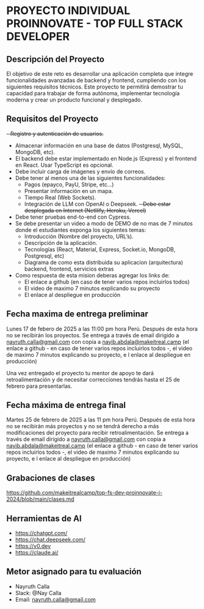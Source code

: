 # PROYECTO INDIVIDUAL PROINNOVATE - TOP FULL STACK DEVELOPER

## Descripción del Proyecto

El objetivo de este reto es desarrollar una aplicación completa que integre funcionalidades avanzadas de backend y frontend, cumpliendo con los siguientes requisitos técnicos.
Este proyecto te permitirá demostrar tu capacidad para trabajar de forma autónoma, implementar tecnología moderna y crear un producto funcional y desplegado.

## Requisitos del Proyecto

~~- Registro y autenticación de usuarios.~~
- Almacenar información en una base de datos (Postgresql, MySQL, MongoDB, etc).
- El backend debe estar implementado en Node.js (Express) y el frontend en React. Usar TypeScript es opcional.
- Debe incluir carga de imágenes y envío de correos.
- Debe tener al menos una de las siguientes funcionalidades:
  - Pagos (epayco, PayU, Stripe, etc...)
  - Presentar información en un mapa.
  - Tiempo Real (Web Sockets).
  - Integración de LLM con OpenAI o Deepseek.
~~- Debe estar desplegada en Internet (Netllify, Heroku, Vercel)~~
- Debe tener pruebas end-to-end con Cypress.
- Se debe presentar un video a modo de DEMO de no mas de 7 minutos donde el estudiantes exponga los siguientes temas:
  - Introducción (Nombre del proyecto, URL’s).
  - Descripción de la aplicación.
  - Tecnologías (React, Material, Express, Socket.io, MongoDB, Postgresql, etc)
  - Diagrama de como esta distribuida su aplicacion (arquitectura) backend, frontend, servicios extras
- Como respuesta de esta mision deberas agregar los links de:
  - El enlace a github (en caso de tener varios repos incluirlos todos)
  - El video de maximo 7 minutos explicando su proyecto
  - El enlace al despliegue en producción

## Fecha maxima de entrega preliminar

Lunes 17 de febero de 2025 a las 11:00 pm hora Perú. Después de esta hora no se recibirán los proyectos.
Se entrega a través de email dirigido a nayruth.calla@gmail.com con copia a nayib.abdala@makeitreal.camp (el enlace a github - en caso de tener varios repos incluirlos todos -, el video de maximo 7 minutos explicando su proyecto, e l enlace al despliegue en producción)

Una vez entregado el proyecto tu mentor de apoyo te dará retroalimentación y de necesitar correcciones tendrás hasta el 25 de febrero para presentarlas.

## Fecha máxima de entrega final

Martes 25 de febrero de 2025 a las 11 pm hora Perú. Después de esta hora no se recibirán más proyectos y no se tendrá derecho a más modificaciones del proyecto para recibir retroalimentación.
Se entrega a través de email dirigido a nayruth.calla@gmail.com con copia a nayib.abdala@makeitreal.camp (el enlace a github - en caso de tener varios repos incluirlos todos -, el video de maximo 7 minutos explicando su proyecto, e l enlace al despliegue en producción)

## Grabaciones de clases

https://github.com/makeitrealcamp/top-fs-dev-proinnovate-i-2024/blob/main/clases.md

## Herramientas de AI

- https://chatgpt.com/
- https://chat.deepseek.com/
- https://v0.dev
- https://claude.ai/

## Metor asignado para tu evaluación

- Nayruth Calla
- Slack: @Nay Calla
- Email: nayruth.calla@gmail.com
